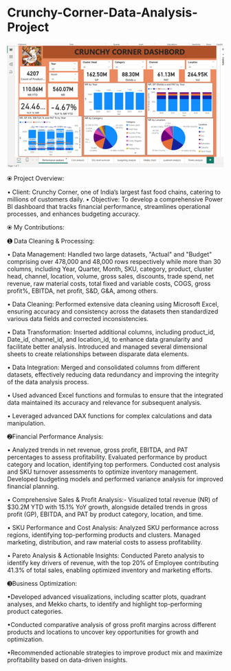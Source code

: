 # Crunchy-Corner-Data-Analysis-Project

![](https://github.com/Sadat-Shakeeb/Crunchy-Corner-Data-Analysis-Project/blob/main/Dashboard_Screenshot.png?raw=true)

⦿ Project Overview:

• Client: Crunchy Corner, one of India’s largest fast food chains, catering to millions of customers daily.
• Objective: To develop a comprehensive Power BI dashboard that tracks financial performance, streamlines operational processes, and enhances budgeting accuracy.


⦿ My Contributions:

➊ Data Cleaning & Processing:

• Data Management: Handled two large datasets, "Actual" and "Budget" comprising over 478,000 and 48,000 rows respectively while more than 30 columns, including Year, Quarter, Month, SKU, category, product, cluster head, channel, location, volume, gross sales, discounts, trade spend, net revenue, raw material costs, total fixed and variable costs, COGS, gross profit%, EBITDA, net profit, S&D, G&A, among others.

• Data Cleaning: Performed extensive data cleaning using Microsoft Excel, ensuring accuracy and consistency across the datasets then standardized various data fields and corrected inconsistencies.

• Data Transformation: Inserted additional columns, including product_id, Date_id, channel_id, and location_id, to enhance data granularity and facilitate better analysis. Introduced and managed several dimensional sheets to create relationships between disparate data elements.

• Data Integration: Merged and consolidated columns from different datasets, effectively reducing data redundancy and improving the integrity of the data analysis process.

• Used advanced Excel functions and formulas to ensure that the integrated data maintained its accuracy and relevance for subsequent analysis.

• Leveraged advanced DAX functions for complex calculations and data manipulation.

 ➋Financial Performance Analysis:

• Analyzed trends in net revenue, gross profit, EBITDA, and PAT percentages to assess profitability.
 Evaluated performance by product category and location, identifying top performers.
 Conducted cost analysis and SKU turnover assessments to optimize inventory management.
 Developed budgeting models and performed variance analysis for improved financial planning.

• Comprehensive Sales & Profit Analysis:- Visualized total revenue (NR) of $30.2M YTD with 15.1% YoY growth, alongside detailed trends in gross profit (GP), EBITDA, and PAT by product category, location, and time.

• SKU Performance and Cost Analysis: Analyzed SKU performance across regions, identifying top-performing products and clusters. Managed marketing, distribution, and raw material costs to assess profitability.

• Pareto Analysis & Actionable Insights: Conducted Pareto analysis to identify key drivers of revenue, with the top 20% of Employee contributing 41.3% of total sales, enabling optimized inventory and marketing efforts.


➌Business Optimization:

•Developed advanced visualizations, including scatter plots, quadrant analyses, and Mekko charts, to identify and highlight top-performing product categories.

•Conducted comparative analysis of gross profit margins across different products and locations to uncover key opportunities for growth and optimization.

•Recommended actionable strategies to improve product mix and maximize profitability based on data-driven insights.

